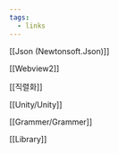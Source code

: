 ```yaml
---
tags:
  - links
---
```



[[Json (Newtonsoft.Json)]]

[[Webview2]]

[[직렬화]]

[[Unity/Unity]]

[[Grammer/Grammer]]

[[Library]]